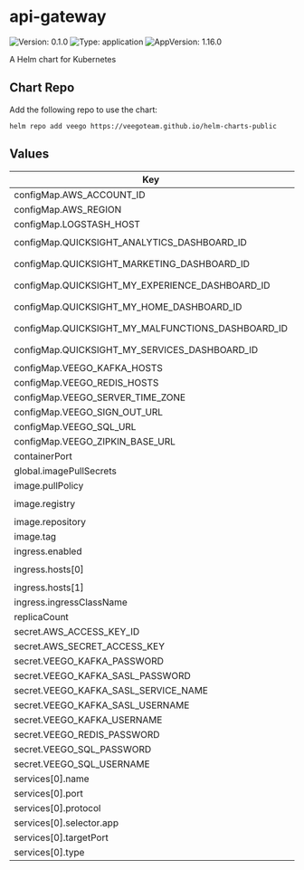 # api-gateway

![Version: 0.1.0](https://img.shields.io/badge/Version-0.1.0-informational?style=flat-square) ![Type: application](https://img.shields.io/badge/Type-application-informational?style=flat-square) ![AppVersion: 1.16.0](https://img.shields.io/badge/AppVersion-1.16.0-informational?style=flat-square)

A Helm chart for Kubernetes

## Chart Repo

Add the following repo to use the chart:

```console
helm repo add veego https://veegoteam.github.io/helm-charts-public
```

## Values

| Key | Type | Default | Description |
|-----|------|---------|-------------|
| configMap.AWS_ACCOUNT_ID | string | `""` |  |
| configMap.AWS_REGION | string | `""` |  |
| configMap.LOGSTASH_HOST | string | `""` |  |
| configMap.QUICKSIGHT_ANALYTICS_DASHBOARD_ID | string | `"11c2aa38-4f38-470f-8dc0-950046bce999"` |  |
| configMap.QUICKSIGHT_MARKETING_DASHBOARD_ID | string | `"d4e521f9-840a-4309-889c-689194045dc6"` |  |
| configMap.QUICKSIGHT_MY_EXPERIENCE_DASHBOARD_ID | string | `"d3228250-8ebb-48e5-b959-1c176722e5cb"` |  |
| configMap.QUICKSIGHT_MY_HOME_DASHBOARD_ID | string | `"b24234ff-508e-47f6-b142-ca10d956ac0c"` |  |
| configMap.QUICKSIGHT_MY_MALFUNCTIONS_DASHBOARD_ID | string | `"06ee0fa6-c2d9-4d15-af33-500111df4734"` |  |
| configMap.QUICKSIGHT_MY_SERVICES_DASHBOARD_ID | string | `"6ea9e8bc-0a8e-4045-9dfe-b12e08bbbc5f"` |  |
| configMap.VEEGO_KAFKA_HOSTS | string | `""` |  |
| configMap.VEEGO_REDIS_HOSTS | string | `""` |  |
| configMap.VEEGO_SERVER_TIME_ZONE | string | `"Asia/Jerusalem"` |  |
| configMap.VEEGO_SIGN_OUT_URL | string | `""` |  |
| configMap.VEEGO_SQL_URL | string | `""` |  |
| configMap.VEEGO_ZIPKIN_BASE_URL | string | `""` |  |
| containerPort | int | `8889` |  |
| global.imagePullSecrets | list | `[]` |  |
| image.pullPolicy | string | `"Always"` |  |
| image.registry | string | `"347694409649.dkr.ecr.us-west-2.amazonaws.com"` |  |
| image.repository | string | `"veego/api-gateway"` |  |
| image.tag | string | `"staging"` |  |
| ingress.enabled | bool | `true` |  |
| ingress.hosts[0] | string | `"api-gateway.example.domain"` |  |
| ingress.hosts[1] | string | `"dashboard.example.domain"` |  |
| ingress.ingressClassName | string | `""` |  |
| replicaCount | int | `1` |  |
| secret.AWS_ACCESS_KEY_ID | string | `""` |  |
| secret.AWS_SECRET_ACCESS_KEY | string | `""` |  |
| secret.VEEGO_KAFKA_PASSWORD | string | `""` |  |
| secret.VEEGO_KAFKA_SASL_PASSWORD | string | `""` |  |
| secret.VEEGO_KAFKA_SASL_SERVICE_NAME | string | `""` |  |
| secret.VEEGO_KAFKA_SASL_USERNAME | string | `""` |  |
| secret.VEEGO_KAFKA_USERNAME | string | `""` |  |
| secret.VEEGO_REDIS_PASSWORD | string | `""` |  |
| secret.VEEGO_SQL_PASSWORD | string | `""` |  |
| secret.VEEGO_SQL_USERNAME | string | `""` |  |
| services[0].name | string | `"api-gateway-public"` |  |
| services[0].port | int | `80` |  |
| services[0].protocol | string | `"TCP"` |  |
| services[0].selector.app | string | `"api-gateway"` |  |
| services[0].targetPort | int | `8889` |  |
| services[0].type | string | `"NodePort"` |  |